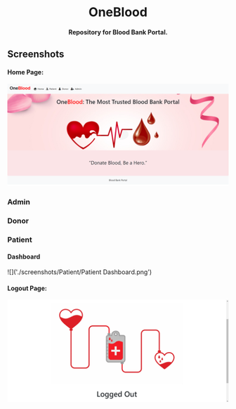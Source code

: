 <h1 align="center">OneBlood</h1>

<h4 align="center">Repository for Blood Bank Portal.</h4>

## Screenshots

#### Home Page:

![Homepage](./screenshots/Home.png)

### Admin

### Donor

### Patient

#### Dashboard

![]('./screenshots/Patient/Patient Dashboard.png')

#### Logout Page:

![LogoutPage](./screenshots/Logout.png)
